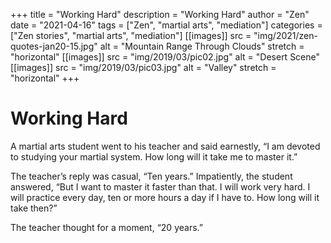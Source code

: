+++
title = "Working Hard"
description = "Working Hard"
author = "Zen"
date = "2021-04-16"
tags = ["Zen", "martial arts", "mediation"]
categories = ["Zen stories", "martial arts", "mediation"]
[[images]]
  src = "img/2021/zen-quotes-jan20-15.jpg"
  alt = "Mountain Range Through Clouds"
  stretch = "horizontal"
[[images]]
  src = "img/2019/03/pic02.jpg"
  alt = "Desert Scene"
[[images]]
  src = "img/2019/03/pic03.jpg"
  alt = "Valley"
  stretch = "horizontal"
+++


# Working Hard

A martial arts student went to his teacher and said earnestly, “I am devoted to studying your martial system. How long will it take me to master it.”

The teacher’s reply was casual, “Ten years.” Impatiently, the student answered, “But I want to master it faster than that. I will work very hard. I will practice every day, ten or more hours a day if I have to. How long will it take then?”

The teacher thought for a moment, “20 years.”